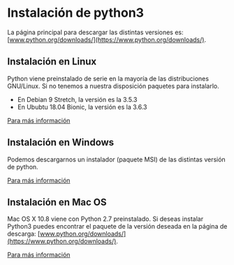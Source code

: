 # Instalación de python3 

La página principal para descargar las distintas versiones es:[www.python.org/downloads/](https://www.python.org/downloads/).

## Instalación en Linux

Python viene preinstalado de serie en la mayoría de las distribuciones GNU/Linux. Si no tenemos a nuestra disposición paquetes para instalarlo.

* En Debian 9 Stretch, la versión es la 3.5.3
* En Ububtu 18.04 Bionic, la versión es la 3.6.3

[Para más información](https://docs.python.org/3/using/unix.html)

## Instalación en Windows

Podemos descargarnos un instalador (paquete MSI) de las distintas versión de python. 

[Para más información](https://docs.python.org/3/using/windows.html)

## Instalación en Mac OS

Mac OS X 10.8 viene con Python 2.7 preinstalado. Si deseas instalar Python3 puedes encontrar el paquete de la versión deseada en la página de descarga: [www.python.org/downloads/](https://www.python.org/downloads/).

[Para más información](https://docs.python.org/3/using/mac.html)
